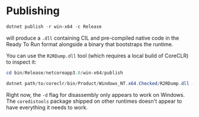 # Publishing

```powershell
dotnet publish -r win-x64 -c Release
```

will produce a `.dll` containing CIL and pre-compiled native code in the Ready To Run format alongside a binary that bootstraps the runtime.

You can use the `R2RDump.dll` tool (which requires a local build of CoreCLR) to inspect it:

```powershell
cd bin/Release/netcoreapp3.0/win-x64/publish

dotnet path/to/coreclr/bin/Product/Windows_NT.x64.Checked/R2RDump.dll --in CoreCLR.ReadyToRun.dll -d
```

Right now, the `-d` flag for disassembly only appears to work on Windows. The `coredistools` package shipped on other runtimes doesn't appear to have everything it needs to work.
